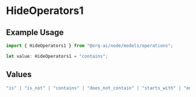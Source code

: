 # HideOperators1

## Example Usage

```typescript
import { HideOperators1 } from "@orq-ai/node/models/operations";

let value: HideOperators1 = "contains";
```

## Values

```typescript
"is" | "is_not" | "contains" | "does_not_contain" | "starts_with" | "ends_with" | "is_empty" | "is_not_empty"
```
